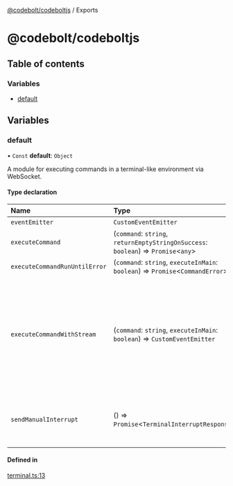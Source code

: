 [@codebolt/codeboltjs](README.md) / Exports

# @codebolt/codeboltjs

## Table of contents

### Variables

- [default](modules.md#default)

## Variables

### default

• `Const` **default**: `Object`

A module for executing commands in a terminal-like environment via WebSocket.

#### Type declaration

| Name | Type | Description |
| :------ | :------ | :------ |
| `eventEmitter` | `CustomEventEmitter` | - |
| `executeCommand` | (`command`: `string`, `returnEmptyStringOnSuccess`: `boolean`) => `Promise`\<`any`\> | - |
| `executeCommandRunUntilError` | (`command`: `string`, `executeInMain`: `boolean`) => `Promise`\<`CommandError`\> | - |
| `executeCommandWithStream` | (`command`: `string`, `executeInMain`: `boolean`) => `CustomEventEmitter` | Executes a given command and streams the output. Listens for messages from the WebSocket and streams the output data. |
| `sendManualInterrupt` | () => `Promise`\<`TerminalInterruptResponse`\> | Sends a manual interrupt signal to the terminal. |

#### Defined in

[terminal.ts:13](https://github.com/codeboltai/codeboltjs/blob/1ae9852f107cfee4a652d6d80c0a92c9344ec151/src/modules/terminal.ts#L13)
